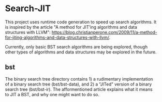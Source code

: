 # Search-JIT

This project uses runtime code generation to speed up search algorithms. It is inspired by the article "A method for JIT’ing algorithms and data structures with LLVM": https://blog.christianperone.com/2009/11/a-method-for-jiting-algorithms-and-data-structures-with-llvm/. 

Currently, only basic BST search algorithms are being explored, though other types of algorithms and data structures may be explored in the future.


## bst
The binary search tree directory contains 1) a rudimentary implementation of a binary search tree (bst/bst-data), and 2) a "JITed" version of a binary search tree (bst/bst-ir). The afformentioned article explains what it means to JIT a BST, and why one might want to do so.   